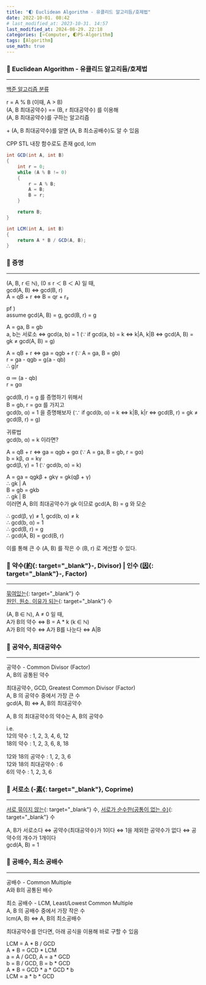```yaml
---
title: "🌓 Euclidean Algorithm - 유클리드 알고리듬/호제법"
date: 2022-10-01. 08:42
# last_modified_at: 2023-10-31. 14:57
last_modified_at: 2024-08-29. 22:18
categories: [⭐Computer, 🌓PS-Algorithm]
tags: [Algorithm]
use_math: true
---
```


### 💫 Euclidean Algorithm - 유클리드 알고리듬/호제법

---

[백준 알고리즘 분류](https://www.acmicpc.net/problemset?sort=ac_desc&algo=26)  

r = A % B (이때, A > B)  
(A, B 최대공약수) == (B, r 최대공약수) 를 이용해  
(A, B 최대공약수)를 구하는 알고리즘  

\+ (A, B 최대공약수)를 알면 (A, B 최소공배수)도 알 수 있음  

CPP STL 내장 함수로도 존재 gcd, lcm  

```cs
int GCD(int A, int B)
{
	int r = 0;
	while (A % B != 0)
	{
		r = A % B;
		A = B;
		B = r;
	}

	return B;
}

int LCM(int A, int B)
{
	return A * B / GCD(A, B);
}
```

### 💫 증명

---

(A, B, r ∈ ℕ), (0 ≤ r ＜ B ＜ A) 일 때,  
gcd(A, B) ⇔ gcd(B, r)  
A = qB + r ⇔ B = qr + r₂  

pf )  
assume gcd(A, B) = g, gcd(B, r) = g  
  
A = ga, B = gb  
a, b는 서로소 ⇔ gcd(a, b) = 1 (∵ if gcd(a, b) = k ⇔ k|A, k|B ⇔ gcd(A, B) = gk ≠ gcd(A, B) = g)  

A = qB + r ⇔ ga = qgb + r (∵ A = ga, B = gb)  
r = ga - qgb = g(a - qb)  
∴ g|r  

α ≔ (a - qb)  
r = gα  

gcd(B, r) = g 를 증명하기 위해서  
B = gb, r = gα 를 가지고  
gcd(b, α) = 1 을 증명해보자 (∵ if gcd(b, α) = k ⇔ k|B, k|r ⇔ gcd(B, r) = gk ≠ gcd(B, r) = g)  

귀류법  
gcd(b, α) = k 이라면?  

A = qB + r ⇔ ga = qgb + gα (∵ A = ga, B = gb, r = gα)  
b = kβ, α = kγ  
gcd(β, γ) = 1 (∵ gcd(b, α) = k)  

A = ga = qgkβ + gkγ = gk(qβ + γ)  
∴ gk | A  
B = gb = gkb  
∴ gk | B  
이러면 A, B의 최대공약수가 gk 이므로 gcd(A, B) = g 와 모순

∴ gcd(β, γ) ≠ 1, gcd(b, α) ≠ k  
∴ gcd(b, α) = 1  
∴ gcd(B, r) = g  
∴ gcd(A, B) = gcd(B, r)  

이를 통해 큰 수 (A, B) 를 작은 수 (B, r) 로 계산할 수 있다.  

### 💫 약수([約](https://hanja.dict.naver.com/#/entry/ccko/ecc0d50d850b485a8361cb39d3995490){: target="_blank"}-, Divisor) | 인수 ([因](https://hanja.dict.naver.com/#/entry/ccko/cec202238f684acf86d21bf343b79aa8){: target="_blank"}-, Factor)

---

[묶여있는](https://hanja.dict.naver.com/#/entry/ccko/ecc0d50d850b485a8361cb39d3995490){: target="_blank"} 수  
[원인, 원소, 이유가 되는](https://hanja.dict.naver.com/#/entry/ccko/cec202238f684acf86d21bf343b79aa8){: target="_blank"} 수  

(A, B ∈ ℕ), A ≠ 0 일 때,  
A가 B의 약수 ⇔ B = A * k (k ∈ ℕ)  
A가 B의 약수 ⇔ A가 B를 나눈다 ⇔ A|B  

### 💫 공약수, 최대공약수

---

공약수 - Common Divisor (Factor)  
A, B의 공통된 약수  

최대공약수, GCD, Greatest Common Divisor (Factor)  
A, B 의 공약수 중에서 가장 큰 수  
gcd(A, B) ⇔ A, B의 최대공약수  

A, B 의 최대공약수의 약수는 A, B의 공약수  

i.e.  
12의 약수 : 1, 2, 3, 4, 6, 12  
18의 약수 : 1, 2, 3, 6, 8, 18  

12와 18의 공약수 : 1, 2, 3, 6  
12와 18의 최대공약수 : 6  
6의 약수 : 1, 2, 3, 6  

### 💫 서로소 (-[素](https://hanja.dict.naver.com/#/entry/ccko/d16e6665e5f943be80491da2e2d0f3d4){: target="_blank"}, Coprime)

---

[서로 묶이지 않는](https://hanja.dict.naver.com/#/entry/ccko/d16e6665e5f943be80491da2e2d0f3d4){: target="_blank"} 수, [서로가 순수한(공통이 없는 수)](https://hanja.dict.naver.com/#/entry/ccko/d16e6665e5f943be80491da2e2d0f3d4){: target="_blank"} 수  

A, B가 서로소다 ⇔ 공약수(최대공약수)가 1이다 ⇔ 1을 제외한 공약수가 없다 ⇔ 공약수의 개수가 1개이다  
gcd(A, B) = 1  

### 💫 공배수, 최소 공배수

---

공배수 - Common Multiple  
A와 B의 공통된 배수  

최소 공배수 - LCM, Least/Lowest Common Multiple  
A, B 의 공배수 중에서 가장 작은 수  
lcm(A, B) ⇔ A, B의 최소공배수  

최대공약수를 안다면, 아래 공식을 이용해 바로 구할 수 있음  

LCM = A \* B / GCD  
A \* B = GCD \* LCM  
a = A / GCD, A = a \* GCD  
b = B / GCD, B = b \* GCD  
A \* B = GCD \* a * GCD \* b  
LCM = a \* b \* GCD  
